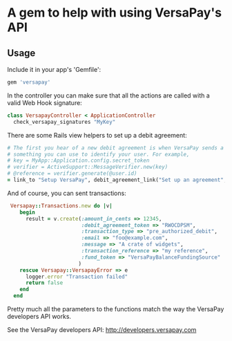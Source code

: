 # A gem to help with using VersaPay's API

## Usage

Include it in your app's 'Gemfile':

```Ruby
gem 'versapay'
```

In the controller you can make sure that all the actions are called with a valid Web Hook signature:

```Ruby
class VersapayController < ApplicationController
  check_versapay_signatures "MyKey"
```

There are some Rails view helpers to set up a debit agreement:

```Ruby
# The first you hear of a new debit agreement is when VersaPay sends a callback. So the reference should be
# something you can use to identify your user. For example,
# key = MyApp::Application.config.secret_token
# verifier = ActiveSupport::MessageVerifier.new(key)
# @reference = verifier.generate(@user.id)
= link_to "Setup VersaPay", debit_agreement_link("Set up an agreement", { :reference => @reference, :pref => "ba" })
```

And of course, you can sent transactions:

```Ruby
 Versapay::Transactions.new do |v|
    begin
      result = v.create(:amount_in_cents => 12345,
                        :debit_agreement_token => "RWOCDPSM",
                        :transaction_type => "pre_authorized_debit",
                        :email => "foo@example.com",
                        :message => "A crate of widgets",
                        :transaction_reference => "my reference",
                        :fund_token => "VersaPayBalanceFundingSource"
                       )
    rescue Versapay::VersapayError => e
      logger.error "Transaction failed"
      return false
    end
  end
```

Pretty much all the parameters to the functions match the way the VersaPay developers API works.

See the VersaPay developers API: http://developers.versapay.com
